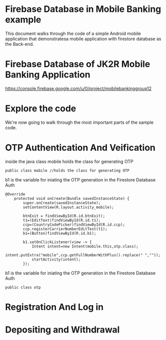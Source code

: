 # Firebase Database in Mobile Banking example
This document walks through the code of a simple Android mobile application that demonstratesa mobile application with firestore database as the Back-end.

# Firebase Database of JK2R Mobile Banking Application
https://console.firebase.google.com/u/0/project/mobilebankinggroup12

# Explore the code
We're now going to walk through the most important parts of the sample code.

# OTP Authentication And Veification

inside the java class mobile holds the class for generating OTP
```
public class mobile //holds the class for generating OTP
```
b1 is the variable for iniating the OTP generation in the Firestore Database Auth
```
@Override
    protected void onCreate(Bundle savedInstanceState) {
        super.onCreate(savedInstanceState);
        setContentView(R.layout.activity_mobile);

        btnExit = findViewById(R.id.btnExit);
        t1=(EditText)findViewById(R.id.t1);
        ccp=(CountryCodePicker)findViewById(R.id.ccp);
        ccp.registerCarrierNumberEditText(t1);
        b1=(Button)findViewById(R.id.b1);

        b1.setOnClickListener(view -> {
            Intent intent=new Intent(mobile.this,otp.class);
            intent.putExtra("mobile",ccp.getFullNumberWithPlus().replace(" ",""));
            startActivity(intent);
        });
```
b1 is the variable for iniating the OTP generation in the Firestore Database Auth
```
public class otp
```
# Registration And Log in

# Depositing and Withdrawal
